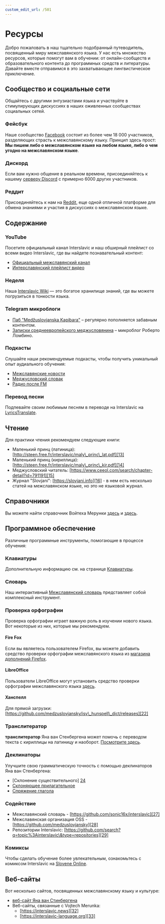 ```yaml
---
custom_edit_url: /501
---
```


# Ресурсы

Добро пожаловать в наш тщательно подобранный путеводитель, посвященный миру межславянского языка. У нас есть множество ресурсов, которые помогут вам в обучении: от онлайн-сообществ и образовательного контента до программных средств и литературы. Давайте вместе отправимся в это захватывающее лингвистическое приключение.

## Сообщество и социальные сети

Общайтесь с другими энтузиастами языка и участвуйте в стимулирующих дискуссиях в наших оживленных сообществах социальных сетей.

### Фейсбук

Наше сообщество [Facebook][1] состоит из более чем 18 000 участников, разделяющих страсть к межславянскому языку. Принцип здесь прост: **Мы пишем либо о межславянском языке на любом языке, либо о чем угодно на межславянском языке**.

### Дискорд

Если вам нужно общение в реальном времени, присоединяйтесь к нашему [серверу Discord][2] с примерно 6000 других участников.

### Реддит

Присоединяйтесь к нам на [Reddit][3], еще одной отличной платформе для обмена знаниями и участия в дискуссиях о межславянском языке.

## Содержание

### YouTube

Посетите официальный канал Interslavic и наш обширный плейлист со всеми видео Interslavic, где вы найдете познавательный контент:

- [Официальный межславянский канал][4]
- [Интерславянский плейлист видео][5]

### Неделя

Наша [Interslavic Wiki][6] — это богатое хранилище знаний, где вы можете погрузиться в тонкости языка.

### Telegram микроблоги

- [Паб "Medžuslovjanska Kapibara"][7] – регулярно пополняется забавным контентом.
- [Записки среднеевропейского меджусловянина][8] – микроблог Роберто Ломбино.

### Подкасты

Слушайте наши рекомендуемые подкасты, чтобы получить уникальный опыт аудиального обучения:

- [Межславянские новости][9]
- [Меджусловский словак][10]
- [Радио после FM][11]

### Перевод песни

Подпевайте своим любимым песням в переводе на Interslavic на [LyricsTranslate][12].

## Чтение

Для практики чтения рекомендуем следующие книги:

- Маленький принц (латиница): [http://steen.free.fr/interslavic/maly\_princ\_lat.pdf][13]
- Маленький принц (кириллица): [http://steen.free.fr/interslavic/maly\_princ\_kir.pdf][14]
- Меджусловский читатель: [https://www.ceeol.com/search/chapter-detail?id=791191][15]
- Журнал "Slovjani": [https://slovjani.info][16] - в нем есть несколько статей на межславянском языке, но это не языковой журнал.

## Справочники

Вы можете найти справочник Войтеха Мерунки [здесь][17] и [здесь][15].

## Программное обеспечение

Различные программные инструменты, помогающие в процессе обучения:

### Клавиатуры

Дополнительную информацию см. на странице [Клавиатуры][18].

### Словарь

Наш интерактивный [Межславянский словарь][19] представляет собой комплексный инструмент.

### Проверка орфографии

Проверка орфографии играет важную роль в изучении нового языка. Вот некоторые из них, которые мы рекомендуем.

#### Fire Fox

Если вы являетесь пользователем Firefox, вы можете добавить средство проверки орфографии межславянского языка из [магазина дополнений Firefox][20].

#### LibreOffice

Пользователи LibreOffice могут установить средство проверки орфографии межславянского языка [здесь][21].

#### Ханспелл

Для прямой загрузки: [https://github.com/medzuslovjansky/isv\_hunspell\_dict/releases][22]

### Транслитератор

**транслитератор** Яна ван Стенбергена может помочь с переводом текста с кириллицы на латиницу и наоборот. [Посмотрите здесь][23].

### Деклинаторы

Улучшите свою грамматическую точность с помощью деклинаторов Яна ван Стенбергена:

- [Склонение существительного] [24]
- [Склоняющее прилагательное][25]
- [Спряжение глагола][26]

### Содействие

- Межславянский словарь - [https://github.com/sonic16x/interslavic][27]
- Межславянская организация OSS - [https://github.com/medzuslovjansky][28]
- Репозитории Interslavic: [https://github.com/search?q=topic%3Ainterslavic\&type=repositories][29]

### Комиксы

Чтобы сделать обучение более увлекательным, ознакомьтесь с комиксом Interslavic на [Slovene Online][30].

## Веб-сайты

Вот несколько сайтов, посвященных межславянскому языку и культуре:

- [веб-сайт Яна ван Стинбергена][31]
- Веб-сайты, связанные с Vojtech Merunka:
  - [https://interslavic.news][32]
  - [https://interslavic-language.org][33]

[1]: https://www.facebook.com/groups/interslavic

[2]: https://discord.com/invite/n3saqm27QW

[3]: https://www.reddit.com/r/interslavic/

[4]: https://www.youtube.com/channel/UCShYXuD2TyJlYd9UWUUiYiA

[5]: https://www.youtube.com/playlist?list=PLT_X5HnKrXoiL3a5oK9Tv977JI8ijvFNM

[6]: https://isv.miraheze.org/

[7]: https://t.me/interslavicthings

[8]: https://t.me/zapiskysm

[9]: https://interslavic.news/podkast

[10]: https://linktr.ee/medzuslovjansky.slovotok

[11]: https://tyflonet.com/siciliano/arhiv/

[12]: https://lyricstranslate.com/language/interslavic

[13]: http://steen.free.fr/interslavic/maly_princ_lat.pdf

[14]: http://steen.free.fr/interslavic/maly_princ_kir.pdf

[15]: https://www.ceeol.com/search/chapter-detail?id=791191

[16]: https://slovjani.info

[17]: https://www.patro.cz/interslavic-zonal-constructed-language/

[18]: ./keyboards/index.md

[19]: https://interslavic-dictionary.com/

[20]: https://addons.mozilla.org/en-US/firefox/addon/interslavic-spellcheck/

[21]: https://extensions.libreoffice.org/en/extensions/show/15995

[22]: https://github.com/medzuslovjansky/isv_hunspell_dict/releases

[23]: http://steen.free.fr/interslavic/transliterator.html

[24]: http://steen.free.fr/interslavic/declinator.html

[25]: http://steen.free.fr/interslavic/adjectivator.html

[26]: http://steen.free.fr/interslavic/conjugator.html

[27]: https://github.com/sonic16x/interslavic

[28]: https://github.com/medzuslovjansky

[29]: https://github.com/search?q=topic%3Ainterslavic&type=repositories

[30]: https://slovene.online/animation/1.0/msl/index.html

[31]: http://steen.free.fr/interslavic

[32]: https://interslavic.news

[33]: https://interslavic-language.org

